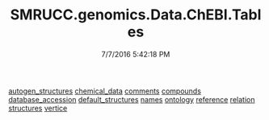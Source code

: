 ﻿---
title: SMRUCC.genomics.Data.ChEBI.Tables
date: 7/7/2016 5:42:18 PM
---

[autogen_structures](T-SMRUCC.genomics.Data.ChEBI.Tables.autogen_structures.html)
[chemical_data](T-SMRUCC.genomics.Data.ChEBI.Tables.chemical_data.html)
[comments](T-SMRUCC.genomics.Data.ChEBI.Tables.comments.html)
[compounds](T-SMRUCC.genomics.Data.ChEBI.Tables.compounds.html)
[database_accession](T-SMRUCC.genomics.Data.ChEBI.Tables.database_accession.html)
[default_structures](T-SMRUCC.genomics.Data.ChEBI.Tables.default_structures.html)
[names](T-SMRUCC.genomics.Data.ChEBI.Tables.names.html)
[ontology](T-SMRUCC.genomics.Data.ChEBI.Tables.ontology.html)
[reference](T-SMRUCC.genomics.Data.ChEBI.Tables.reference.html)
[relation](T-SMRUCC.genomics.Data.ChEBI.Tables.relation.html)
[structures](T-SMRUCC.genomics.Data.ChEBI.Tables.structures.html)
[vertice](T-SMRUCC.genomics.Data.ChEBI.Tables.vertice.html)
